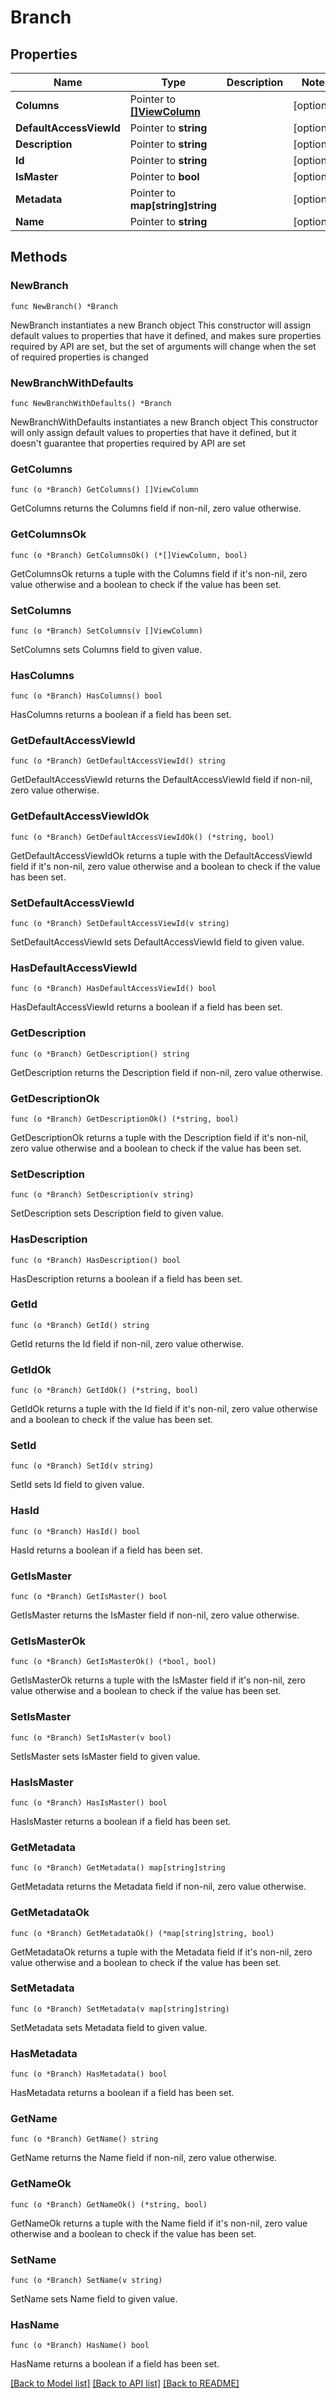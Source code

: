 # Branch

## Properties

Name | Type | Description | Notes
------------ | ------------- | ------------- | -------------
**Columns** | Pointer to [**[]ViewColumn**](ViewColumn.md) |  | [optional] 
**DefaultAccessViewId** | Pointer to **string** |  | [optional] 
**Description** | Pointer to **string** |  | [optional] 
**Id** | Pointer to **string** |  | [optional] 
**IsMaster** | Pointer to **bool** |  | [optional] 
**Metadata** | Pointer to **map[string]string** |  | [optional] 
**Name** | Pointer to **string** |  | [optional] 

## Methods

### NewBranch

`func NewBranch() *Branch`

NewBranch instantiates a new Branch object
This constructor will assign default values to properties that have it defined,
and makes sure properties required by API are set, but the set of arguments
will change when the set of required properties is changed

### NewBranchWithDefaults

`func NewBranchWithDefaults() *Branch`

NewBranchWithDefaults instantiates a new Branch object
This constructor will only assign default values to properties that have it defined,
but it doesn't guarantee that properties required by API are set

### GetColumns

`func (o *Branch) GetColumns() []ViewColumn`

GetColumns returns the Columns field if non-nil, zero value otherwise.

### GetColumnsOk

`func (o *Branch) GetColumnsOk() (*[]ViewColumn, bool)`

GetColumnsOk returns a tuple with the Columns field if it's non-nil, zero value otherwise
and a boolean to check if the value has been set.

### SetColumns

`func (o *Branch) SetColumns(v []ViewColumn)`

SetColumns sets Columns field to given value.

### HasColumns

`func (o *Branch) HasColumns() bool`

HasColumns returns a boolean if a field has been set.

### GetDefaultAccessViewId

`func (o *Branch) GetDefaultAccessViewId() string`

GetDefaultAccessViewId returns the DefaultAccessViewId field if non-nil, zero value otherwise.

### GetDefaultAccessViewIdOk

`func (o *Branch) GetDefaultAccessViewIdOk() (*string, bool)`

GetDefaultAccessViewIdOk returns a tuple with the DefaultAccessViewId field if it's non-nil, zero value otherwise
and a boolean to check if the value has been set.

### SetDefaultAccessViewId

`func (o *Branch) SetDefaultAccessViewId(v string)`

SetDefaultAccessViewId sets DefaultAccessViewId field to given value.

### HasDefaultAccessViewId

`func (o *Branch) HasDefaultAccessViewId() bool`

HasDefaultAccessViewId returns a boolean if a field has been set.

### GetDescription

`func (o *Branch) GetDescription() string`

GetDescription returns the Description field if non-nil, zero value otherwise.

### GetDescriptionOk

`func (o *Branch) GetDescriptionOk() (*string, bool)`

GetDescriptionOk returns a tuple with the Description field if it's non-nil, zero value otherwise
and a boolean to check if the value has been set.

### SetDescription

`func (o *Branch) SetDescription(v string)`

SetDescription sets Description field to given value.

### HasDescription

`func (o *Branch) HasDescription() bool`

HasDescription returns a boolean if a field has been set.

### GetId

`func (o *Branch) GetId() string`

GetId returns the Id field if non-nil, zero value otherwise.

### GetIdOk

`func (o *Branch) GetIdOk() (*string, bool)`

GetIdOk returns a tuple with the Id field if it's non-nil, zero value otherwise
and a boolean to check if the value has been set.

### SetId

`func (o *Branch) SetId(v string)`

SetId sets Id field to given value.

### HasId

`func (o *Branch) HasId() bool`

HasId returns a boolean if a field has been set.

### GetIsMaster

`func (o *Branch) GetIsMaster() bool`

GetIsMaster returns the IsMaster field if non-nil, zero value otherwise.

### GetIsMasterOk

`func (o *Branch) GetIsMasterOk() (*bool, bool)`

GetIsMasterOk returns a tuple with the IsMaster field if it's non-nil, zero value otherwise
and a boolean to check if the value has been set.

### SetIsMaster

`func (o *Branch) SetIsMaster(v bool)`

SetIsMaster sets IsMaster field to given value.

### HasIsMaster

`func (o *Branch) HasIsMaster() bool`

HasIsMaster returns a boolean if a field has been set.

### GetMetadata

`func (o *Branch) GetMetadata() map[string]string`

GetMetadata returns the Metadata field if non-nil, zero value otherwise.

### GetMetadataOk

`func (o *Branch) GetMetadataOk() (*map[string]string, bool)`

GetMetadataOk returns a tuple with the Metadata field if it's non-nil, zero value otherwise
and a boolean to check if the value has been set.

### SetMetadata

`func (o *Branch) SetMetadata(v map[string]string)`

SetMetadata sets Metadata field to given value.

### HasMetadata

`func (o *Branch) HasMetadata() bool`

HasMetadata returns a boolean if a field has been set.

### GetName

`func (o *Branch) GetName() string`

GetName returns the Name field if non-nil, zero value otherwise.

### GetNameOk

`func (o *Branch) GetNameOk() (*string, bool)`

GetNameOk returns a tuple with the Name field if it's non-nil, zero value otherwise
and a boolean to check if the value has been set.

### SetName

`func (o *Branch) SetName(v string)`

SetName sets Name field to given value.

### HasName

`func (o *Branch) HasName() bool`

HasName returns a boolean if a field has been set.


[[Back to Model list]](../README.md#documentation-for-models) [[Back to API list]](../README.md#documentation-for-api-endpoints) [[Back to README]](../README.md)


